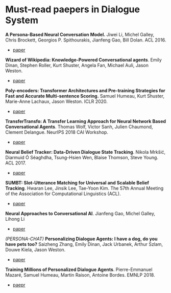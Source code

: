 # Must-read paepers in Dialogue System

**A Persona-Based Neural Conversation Model.** Jiwei Li, Michel Galley, Chris Brockett, Georgios P. Spithourakis, Jianfeng Gao, Bill Dolan. ACL 2016.
- [paper](https://arxiv.org/abs/1603.06155)

**Wizard of Wikipedia: Knowledge-Powered Conversational agents**. Emily Dinan, Stephen Roller, Kurt Shuster, Angela Fan, Michael Auli, Jason Weston.
- [paper](https://arxiv.org/pdf/1811.01241)

**Poly-encoders: Transformer Architectures and Pre-training Strategies for Fast and Accurate Multi-sentence Scoring.** Samuel Humeau, Kurt Shuster, Marie-Anne Lachaux, Jason Weston. ICLR 2020.
- [paper](https://arxiv.org/pdf/1905.01969)

**TransferTransfo: A Transfer Learning Approach for Neural Network Based Conversational Agents**. Thomas Wolf, Victor Sanh, Julien Chaumond, Clement Delangue. NeurIPS 2018 CAI Workshop.
- [paper](https://arxiv.org/pdf/1901.08149)

**Neural Belief Tracker: Data-Driven Dialogue State Tracking**. Nikola Mrkšić, Diarmuid Ó Séaghdha, Tsung-Hsien Wen, Blaise Thomson, Steve Young. ACL 2017.
- [paper](https://arxiv.org/abs/1606.03777)

**SUMBT: Slot-Utterance Matching for Universal and Scalable Belief Tracking**. Hwaran Lee, Jinsik Lee, Tae-Yoon Kim. The 57th Annual Meeting of the Association for Computational Linguistics (ACL).
- [paper](https://arxiv.org/pdf/1907.07421.pdf)

**Neural Approaches to Conversational AI**. Jianfeng Gao, Michel Galley, Lihong Li
- [paper](https://arxiv.org/pdf/1809.08267)

*(PERSONA-CHAT)* **Personalizing Dialogue Agents: I have a dog, do you have pets too?** Saizheng Zhang, Emily Dinan, Jack Urbanek, Arthur Szlam, Douwe Kiela, Jason Weston.
- [paper](https://arxiv.org/pdf/1801.07243)

**Training Millions of Personalized Dialogue Agents**. Pierre-Emmanuel Mazaré, Samuel Humeau, Martin Raison, Antoine Bordes. EMNLP 2018.
- [paepr](https://arxiv.org/pdf/1809.01984.pdf)